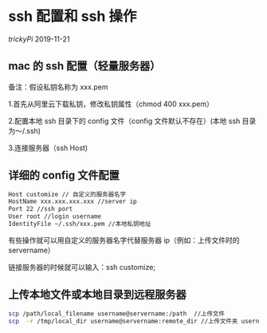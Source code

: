 # ssh 配置和 ssh 操作

_trickyPi_ 2019-11-21

## mac 的 ssh 配置（轻量服务器）

备注：假设私钥名称为 xxx.pem

1.首先从阿里云下载私钥，修改私钥属性（chmod 400 xxx.pem）

2.配置本地 ssh 目录下的 config 文件（config 文件默认不存在）(本地 ssh 目录为～/.ssh)

3.连接服务器（ssh Host)

## 详细的 config 文件配置

```bash
Host customize // 自定义的服务器名字
HostName xxx.xxx.xxx.xxx //server ip
Port 22 //ssh port
User root //login username
IdentityFile ~/.ssh/xxx.pem //本地私钥地址
```

有些操作就可以用自定义的服务器名字代替服务器 ip（例如：上传文件时的 servername）

链接服务器的时候就可以输入：ssh customize;

## 上传本地文件或本地目录到远程服务器

```bash
scp /path/local_filename username@servername:/path  //上传文件
scp  -r /tmp/local_dir username@servername:remote_dir //上传文件夹 username@servername可以用自定义名称代替
```
